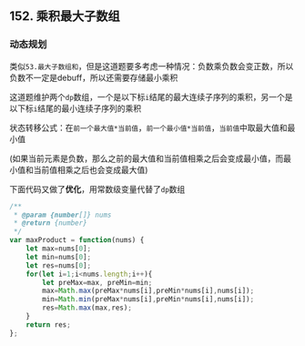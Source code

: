 ## 152. 乘积最大子数组

### 动态规划

类似`53.最大子数组和`，但是这道题要多考虑一种情况：负数乘负数会变正数，所以负数不一定是debuff，所以还需要存储最小乘积

这道题维护两个`dp`数组，一个是以下标`i`结尾的最大连续子序列的乘积，另一个是以下标`i`结尾的最小连续子序列的乘积

状态转移公式：在`前一个最大值*当前值`，`前一个最小值*当前值`，`当前值`中取最大值和最小值

(如果当前元素是负数，那么之前的最大值和当前值相乘之后会变成最小值，而最小值和当前值相乘之后也会变成最大值)

下面代码又做了**优化**，用常数级变量代替了`dp`数组

```javascript
/**
 * @param {number[]} nums
 * @return {number}
 */
var maxProduct = function(nums) {
    let max=nums[0];
    let min=nums[0];
    let res=nums[0];
    for(let i=1;i<nums.length;i++){
        let preMax=max, preMin=min;
        max=Math.max(preMax*nums[i],preMin*nums[i],nums[i]);
        min=Math.min(preMax*nums[i],preMin*nums[i],nums[i]);
        res=Math.max(max,res);
    }
    return res;
};
```

